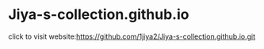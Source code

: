 # Jiya-s-collection.github.io


click to visit website:https://github.com/1jiya2/Jiya-s-collection.github.io.git
